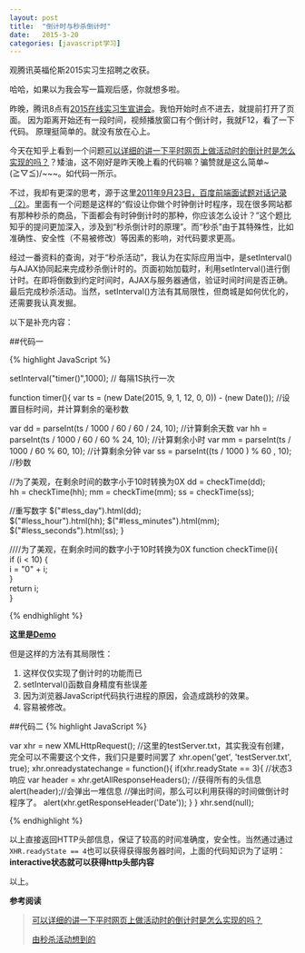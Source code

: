 ```yaml
---
layout: post
title:  "倒计时与秒杀倒计时"
date:   2015-3-20 
categories: [javascript学习]
---
```


观腾讯英福伦斯2015实习生招聘之收获。

哈哈，如果以为我会写一篇观后感，你就想多啦。

昨晚，腾讯8点有[2015在线实习生宣讲会](http://imgcache.qq.com/ac/www_tencent/join/linkshow2015/online.html)。我怕开始时点不进去，就提前打开了页面。
因为距离开始还有一段时间，视频播放窗口有个倒计时，我就F12，看了一下代码。
原理挺简单的。就没有放在心上。

今天在知乎上看到一个问题[可以详细的讲一下平时网页上做活动时的倒计时是怎么实现的吗？](http://www.zhihu.com/question/28896402)？矮油，这不刚好是昨天晚上看的代码嘛？骗赞就是这么简单~\(≧▽≦)/~~~。如代码一所示。

不过，我却有更深的思考，源于这里[2011年9月23日，百度前端面试题对话记录（2）](http://blog.csdn.net/dxx1988/article/details/6948658)。里面有一个问题是这样的“假设让你做个时钟倒计时程序，现在很多网站都有那种秒杀的商品，下面都会有时钟倒计时的那种，你应该怎么设计？”这个题比知乎的提问更加深入，涉及到“秒杀倒计时的原理”。而“秒杀”由于其特殊性，比如准确性、安全性（不易被修改）等因素的影响，对代码要求更高。

经过一番资料的查询，对于“秒杀活动”，我认为在实际应用当中，是setInterval()与AJAX协同起来完成秒杀倒计时的。页面初始加载时，利用setInterval()进行倒计时。在即将倒数到约定时间时，AJAX与服务器通信，验证时间时间是否正确。最后完成秒杀活动。当然，setInterval()方法有其局限性，但商城是如何优化的，还需要我认真发掘。

以下是补充内容：

##代码一

{% highlight JavaScript %}

setInterval("timer()",1000); // 每隔1S执行一次
  
function timer(){
  var ts = (new Date(2015, 9, 1, 12, 0, 0)) - (new Date()); //设置目标时间，并计算剩余的毫秒数
		
  var dd = parseInt(ts / 1000 / 60 / 60 / 24, 10);  //计算剩余天数
  var hh = parseInt(ts / 1000 / 60 / 60 % 24, 10);  //计算剩余小时
  var mm = parseInt(ts / 1000 / 60 % 60, 10);       //计算剩余分钟
  var ss = parseInt((ts / 1000 ) % 60 , 10);        //秒数
		
  //为了美观，在剩余时间的数字小于10时转换为0X
  dd = checkTime(dd);    
  hh = checkTime(hh);
  mm = checkTime(mm);
  ss = checkTime(ss);

  //重写数字
  $("#less_day").html(dd);  
  $("#less_hour").html(hh);
  $("#less_minutes").html(mm);
  $("#less_seconds").html(ss);
}

////为了美观，在剩余时间的数字小于10时转换为0X
function checkTime(i){  
  if (i < 10) {  
    i = "0" + i;  
  }  
  return i;  
}  
	
{% endhighlight %}

**这里是[Demo](../../demo/count-down.html)**

但是这样的方法有其局限性：

1. 这样仅仅实现了倒计时的功能而已
2. setInterval()函数自身精度有些误差
3. 因为浏览器JavaScript代码执行进程的原因，会造成跳秒的效果。
4. 容易被修改。

##代码二
{% highlight JavaScript %}

 var xhr = new XMLHttpRequest();
//这里的testServer.txt，其实我没有创建，完全可以不需要这个文件，我们只是要时间罢了
 xhr.open('get', 'testServer.txt', true); 
 xhr.onreadystatechange = function(){
     if(xhr.readyState == 3){ //状态3响应
	  var header = xhr.getAllResponseHeaders(); //获得所有的头信息
	  alert(header);//会弹出一堆信息
	  //弹出时间，那么可以利用获得的时间做倒计时程序了。
	  alert(xhr.getResponseHeader('Date')); 
     }
 }
 xhr.send(null);

{% endhighlight %}

以上直接返回HTTP头部信息，保证了较高的时间准确度，安全性。当然通过通过`XHR.readyState == 4`也可以获得获得服务器时间，上面的代码知识为了证明：**interactive状态就可以获得http头部内容**

以上。

**参考阅读**

>  [可以详细的讲一下平时网页上做活动时的倒计时是怎么实现的吗？](http://www.zhihu.com/question/28896402)
>  
> [由秒杀活动想到的](https://github.com/fwon/blog/issues/13)
